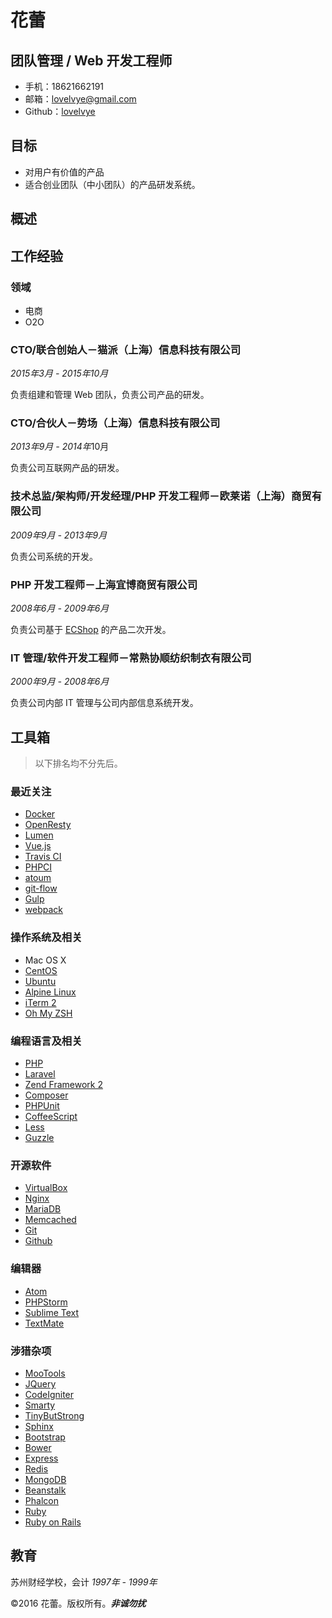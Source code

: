 # 花蕾

## 团队管理 / Web 开发工程师

 + 手机：18621662191
 + 邮箱：[lovelvye@gmail.com](lovelvye@gmail.com)
 + Github：[lovelvye](https://github.com/lovelvye)

## 目标

+ 对用户有价值的产品
+ 适合创业团队（中小团队）的产品研发系统。

## 概述

## 工作经验

### 领域

+ 电商
+ O2O

### CTO/联合创始人－猫派（上海）信息科技有限公司
*2015年3月 - 2015年10月*

负责组建和管理 Web 团队，负责公司产品的研发。

### CTO/合伙人－势场（上海）信息科技有限公司
*2013年9月 - 2014年*10月

负责公司互联网产品的研发。

### 技术总监/架构师/开发经理/PHP 开发工程师－欧莱诺（上海）商贸有限公司
*2009年9月 - 2013年9月*

负责公司系统的开发。

### PHP 开发工程师－上海宜博商贸有限公司
*2008年6月 - 2009年6月*

负责公司基于 [ECShop](http://www.ecshop.com/) 的产品二次开发。

### IT 管理/软件开发工程师－常熟协顺纺织制衣有限公司
*2000年9月 - 2008年6月*

负责公司内部 IT 管理与公司内部信息系统开发。

## 工具箱

> 以下排名均不分先后。

### 最近关注

+ [Docker](https://www.docker.com/)
+ [OpenResty](https://openresty.org/)
+ [Lumen](https://lumen.laravel.com/)
+ [Vue.js](http://vuejs.org/)
+ [Travis CI](https://travis-ci.org/)
+ [PHPCI](https://www.phptesting.org/)
+ [atoum](http://atoum.org/)
+ [git-flow](http://nvie.com/posts/a-successful-git-branching-model/)
+ [Gulp](http://gulpjs.com/)
+ [webpack](https://webpack.github.io/)

### 操作系统及相关

+ Mac OS X
+ [CentOS](https://www.centos.org/)
+ [Ubuntu](http://www.ubuntu.com/)
+ [Alpine Linux](http://alpinelinux.org/)
+ [iTerm 2](https://www.iterm2.com/)
+ [Oh My ZSH](http://ohmyz.sh/)

### 编程语言及相关

+ [PHP](http://php.net/)
+ [Laravel](https://laravel.com/)
+ [Zend Framework 2](http://framework.zend.com/)
+ [Composer](https://getcomposer.org/)
+ [PHPUnit](https://phpunit.de/)
+ [CoffeeScript](http://coffeescript.org/)
+ [Less](http://lesscss.org/)
+ [Guzzle](http://guzzlephp.org/)

### 开源软件

+ [VirtualBox](https://www.virtualbox.org/)
+ [Nginx](https://nginx.org/)
+ [MariaDB](https://mariadb.org/)
+ [Memcached](http://memcached.org/)
+ [Git](https://git-scm.com/)
+ [Github](https://github.com/)

### 编辑器

+ [Atom](https://atom.io/)
+ [PHPStorm](https://www.jetbrains.com/phpstorm/)
+ [Sublime Text](https://www.sublimetext.com/)
+ [TextMate](https://macromates.com/)

### 涉猎杂项

+ [MooTools](http://mootools.net/)
+ [JQuery](http://jquery.com/)
+ [CodeIgniter](http://www.codeigniter.com/)
+ [Smarty](http://www.smarty.net/)
+ [TinyButStrong](http://www.tinybutstrong.com/)
+ [Sphinx](http://sphinxsearch.com/)
+ [Bootstrap](http://getbootstrap.com/)
+ [Bower](http://bower.io/)
+ [Express](http://expressjs.com/)
+ [Redis](http://redis.io/)
+ [MongoDB](https://www.mongodb.org/)
+ [Beanstalk](http://kr.github.io/beanstalkd/)
+ [Phalcon](https://phalconphp.com)
+ [Ruby](https://www.ruby-lang.org/)
+ [Ruby on Rails](http://rubyonrails.org/)

## 教育

苏州财经学校，会计
*1997年 - 1999年*

&copy;2016 花蕾。版权所有。__*非诚勿扰*__